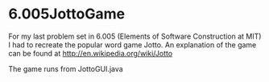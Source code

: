 6.005JottoGame
==============

For my last problem set in 6.005 (Elements of Software Construction at MIT) I had to recreate the popular word game Jotto. An explanation of the game can be found at http://en.wikipedia.org/wiki/Jotto

The game runs from JottoGUI.java
